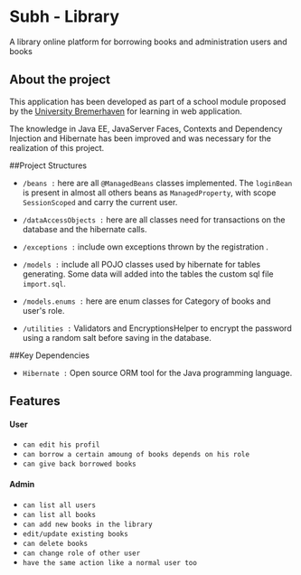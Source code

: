 # Subh - Library
A library online platform for borrowing books and administration users and books
 
## About the project
This application has been developed as part of a school module proposed by the [University Bremerhaven](https://www.hs-bremerhaven.de/start/) for learning in web application.

The knowledge in Java EE, JavaServer Faces, Contexts and Dependency Injection and Hibernate has been improved and was necessary for the realization of this project.

##Project Structures
* ``/beans :`` here are all ``@ManagedBeans`` classes implemented. The ``loginBean`` is present in almost all others beans as ``ManagedProperty``, with scope ``SessionScoped`` and carry the current user.

* ``/dataAccessObjects :`` here are all classes need for transactions on the database and the hibernate calls.

* ``/exceptions :`` include own exceptions thrown by the registration   .

* ``/models :`` include all POJO classes used by hibernate for tables generating. Some data will added into the tables the custom sql file ``import.sql``.

* ``/models.enums :`` here are enum classes for Category of books and user's role.

* ``/utilities :`` Validators and EncryptionsHelper to encrypt the password using a random salt before saving in the database.

##Key Dependencies
* ``Hibernate :`` Open source ORM tool for the Java programming language.


## Features

#### User
* ``can edit his profil``
* ``can borrow a certain amoung of books depends on his role``
* ``can give back borrowed books``

#### Admin
* ``can list all users``
* ``can list all books``
* ``can add new books in the library``
* ``edit/update existing books``
* ``can delete books``
* ``can change role of other user``
* ``have the same action like a normal user too``